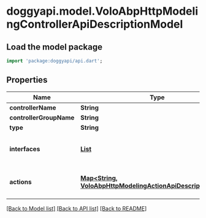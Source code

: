 # doggyapi.model.VoloAbpHttpModelingControllerApiDescriptionModel

## Load the model package
```dart
import 'package:doggyapi/api.dart';
```

## Properties
Name | Type | Description | Notes
------------ | ------------- | ------------- | -------------
**controllerName** | **String** |  | [optional] 
**controllerGroupName** | **String** |  | [optional] 
**type** | **String** |  | [optional] 
**interfaces** | [**List<VoloAbpHttpModelingControllerInterfaceApiDescriptionModel>**](VoloAbpHttpModelingControllerInterfaceApiDescriptionModel.md) |  | [optional] [default to const []]
**actions** | [**Map<String, VoloAbpHttpModelingActionApiDescriptionModel>**](VoloAbpHttpModelingActionApiDescriptionModel.md) |  | [optional] [default to const {}]

[[Back to Model list]](../README.md#documentation-for-models) [[Back to API list]](../README.md#documentation-for-api-endpoints) [[Back to README]](../README.md)


